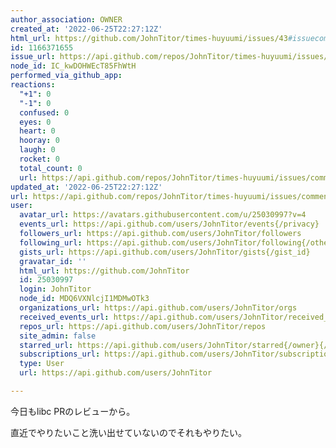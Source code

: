 ```yaml
---
author_association: OWNER
created_at: '2022-06-25T22:27:12Z'
html_url: https://github.com/JohnTitor/times-huyuumi/issues/43#issuecomment-1166371655
id: 1166371655
issue_url: https://api.github.com/repos/JohnTitor/times-huyuumi/issues/43
node_id: IC_kwDOHWEcT85FhWtH
performed_via_github_app: 
reactions:
  "+1": 0
  "-1": 0
  confused: 0
  eyes: 0
  heart: 0
  hooray: 0
  laugh: 0
  rocket: 0
  total_count: 0
  url: https://api.github.com/repos/JohnTitor/times-huyuumi/issues/comments/1166371655/reactions
updated_at: '2022-06-25T22:27:12Z'
url: https://api.github.com/repos/JohnTitor/times-huyuumi/issues/comments/1166371655
user:
  avatar_url: https://avatars.githubusercontent.com/u/25030997?v=4
  events_url: https://api.github.com/users/JohnTitor/events{/privacy}
  followers_url: https://api.github.com/users/JohnTitor/followers
  following_url: https://api.github.com/users/JohnTitor/following{/other_user}
  gists_url: https://api.github.com/users/JohnTitor/gists{/gist_id}
  gravatar_id: ''
  html_url: https://github.com/JohnTitor
  id: 25030997
  login: JohnTitor
  node_id: MDQ6VXNlcjI1MDMwOTk3
  organizations_url: https://api.github.com/users/JohnTitor/orgs
  received_events_url: https://api.github.com/users/JohnTitor/received_events
  repos_url: https://api.github.com/users/JohnTitor/repos
  site_admin: false
  starred_url: https://api.github.com/users/JohnTitor/starred{/owner}{/repo}
  subscriptions_url: https://api.github.com/users/JohnTitor/subscriptions
  type: User
  url: https://api.github.com/users/JohnTitor

---
```

今日もlibc PRのレビューから。

直近でやりたいこと洗い出せていないのでそれもやりたい。